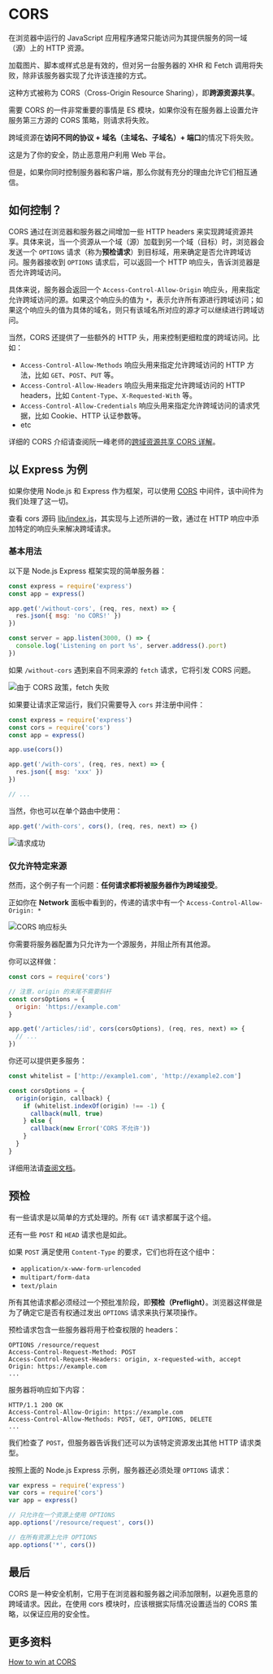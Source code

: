 # CORS

在浏览器中运行的 JavaScript 应用程序通常只能访问为其提供服务的同一域（源）上的 HTTP 资源。

加载图片、脚本或样式总是有效的，但对另一台服务器的 XHR 和 Fetch 调用将失败，除非该服务器实现了允许该连接的方式。

这种方式被称为 CORS（Cross-Origin Resource Sharing），即**跨源资源共享**。

需要 CORS 的一件非常重要的事情是 ES 模块，如果你没有在服务器上设置允许服务第三方源的 CORS 策略，则请求将失败。

跨域资源在**访问不同的协议 + 域名（主域名、子域名）+ 端口**的情况下将失败。

这是为了你的安全，防止恶意用户利用 Web 平台。

但是，如果你同时控制服务器和客户端，那么你就有充分的理由允许它们相互通信。

## 如何控制？

CORS 通过在浏览器和服务器之间增加一些 HTTP headers 来实现跨域资源共享。具体来说，当一个资源从一个域（源）加载到另一个域（目标）时，浏览器会发送一个 `OPTIONS` 请求（称为**预检请求**）到目标域，用来确定是否允许跨域访问。服务器接收到 `OPTIONS` 请求后，可以返回一个 HTTP 响应头，告诉浏览器是否允许跨域访问。

具体来说，服务器会返回一个 `Access-Control-Allow-Origin` 响应头，用来指定允许跨域访问的源。如果这个响应头的值为 `*`，表示允许所有源进行跨域访问；如果这个响应头的值为具体的域名，则只有该域名所对应的源才可以继续进行跨域访问。

当然，CORS 还提供了一些额外的 HTTP 头，用来控制更细粒度的跨域访问。比如：

- `Access-Control-Allow-Methods` 响应头用来指定允许跨域访问的 HTTP 方法，比如 `GET`、`POST`、`PUT` 等。
- `Access-Control-Allow-Headers` 响应头用来指定允许跨域访问的 HTTP headers，比如 `Content-Type`、`X-Requested-With` 等。
- `Access-Control-Allow-Credentials` 响应头用来指定允许跨域访问的请求凭据，比如 Cookie、HTTP 认证参数等。
- etc

详细的 CORS 介绍请查阅阮一峰老师的[跨域资源共享 CORS 详解](https://www.ruanyifeng.com/blog/2016/04/cors.html)。

## 以 Express 为例

如果你使用 Node.js 和 Express 作为框架，可以使用 [CORS](https://github.com/expressjs/cors) 中间件，该中间件为我们处理了这一切。

查看 cors 源码 [lib/index.js](https://github.com/expressjs/cors/blob/master/lib/index.js)，其实现与上述所讲的一致，通过在 HTTP 响应中添加特定的响应头来解决跨域请求。

### 基本用法

以下是 Node.js Express 框架实现的简单服务器：

```js
const express = require('express')
const app = express()

app.get('/without-cors', (req, res, next) => {
  res.json({ msg: 'no CORS!' })
})

const server = app.listen(3000, () => {
  console.log('Listening on port %s', server.address().port)
})
```

如果 `/without-cors` 遇到来自不同来源的 `fetch` 请求，它将引发 CORS 问题。

![由于 CORS 政策，fetch 失败](https://upload-images.jianshu.io/upload_images/18281896-b5f5fb2ffbcb2362.png?imageMogr2/auto-orient/strip%7CimageView2/2/w/1240)

如果要让请求正常运行，我们只需要导入 `cors` 并注册中间件：

```js
const express = require('express')
const cors = require('cors')
const app = express()

app.use(cors())

app.get('/with-cors', (req, res, next) => {
  res.json({ msg: 'xxx' })
})

// ...
```

当然，你也可以在单个路由中使用：

```js
app.get('/with-cors', cors(), (req, res, next) => {)
```

![请求成功](https://upload-images.jianshu.io/upload_images/18281896-19da6b82b17f8ece.png?imageMogr2/auto-orient/strip%7CimageView2/2/w/1240)

### 仅允许特定来源

然而，这个例子有一个问题：**任何请求都将被服务器作为跨域接受**。

正如你在 **Network** 面板中看到的，传递的请求中有一个 `Access-Control-Allow-Origin: *`

![CORS 响应标头](https://upload-images.jianshu.io/upload_images/18281896-4ad5b5062f14f2d8.png?imageMogr2/auto-orient/strip%7CimageView2/2/w/1240)

你需要将服务器配置为只允许为一个源服务，并阻止所有其他源。

你可以这样做：

```js
const cors = require('cors')

// 注意，origin 的末尾不需要斜杆
const corsOptions = {
  origin: 'https://example.com'
}

app.get('/articles/:id', cors(corsOptions), (req, res, next) => {
  // ...
})
```

你还可以提供更多服务：

```js
const whitelist = ['http://example1.com', 'http://example2.com']

const corsOptions = {
  origin(origin, callback) {
    if (whitelist.indexOf(origin) !== -1) {
      callback(null, true)
    } else {
      callback(new Error('CORS 不允许'))
    }
  }
}
```

详细用法请[查阅文档](https://github.com/expressjs/cors#cors)。

## 预检

有一些请求是以简单的方式处理的。所有 `GET` 请求都属于这个组。

还有一些 `POST` 和 `HEAD` 请求也是如此。

如果 `POST` 满足使用 `Content-Type` 的要求，它们也将在这个组中：

- `application/x-www-form-urlencoded`
- `multipart/form-data`
- `text/plain`

所有其他请求都必须经过一个预批准阶段，即**预检（Preflight）**。浏览器这样做是为了确定它是否有权通过发出 `OPTIONS` 请求来执行某项操作。

预检请求包含一些服务器将用于检查权限的 headers：

```http
OPTIONS /resource/request
Access-Control-Request-Method: POST
Access-Control-Request-Headers: origin, x-requested-with, accept
Origin: https://example.com
...
```

服务器将响应如下内容：

```http
HTTP/1.1 200 OK
Access-Control-Allow-Origin: https://example.com
Access-Control-Allow-Methods: POST, GET, OPTIONS, DELETE
...
```

我们检查了 `POST`，但服务器告诉我们还可以为该特定资源发出其他 HTTP 请求类型。

按照上面的 Node.js Express 示例，服务器还必须处理 `OPTIONS` 请求：

```js
var express = require('express')
var cors = require('cors')
var app = express()

// 只允许在一个资源上使用 OPTIONS
app.options('/resource/request', cors())

// 在所有资源上允许 OPTIONS
app.options('*', cors())
```

## 最后

CORS 是一种安全机制，它用于在浏览器和服务器之间添加限制，以避免恶意的跨域请求。因此，在使用 cors 模块时，应该根据实际情况设置适当的 CORS 策略，以保证应用的安全性。

## 更多资料

[How to win at CORS](https://jakearchibald.com/2021/cors/)
